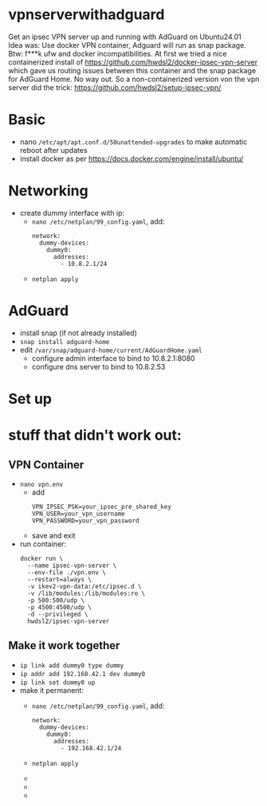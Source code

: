 # vpnserverwithadguard
Get an ipsec VPN server up and running with AdGuard on Ubuntu24.01  
Idea was: Use docker VPN container, Adguard will run as snap package.
Btw: f***k ufw and docker incompatibilities.
At first we tried a nice containerized install of https://github.com/hwdsl2/docker-ipsec-vpn-server which gave us routing issues between this container and the snap package for AdGuard Home. No way out. So a non-containerized version von the vpn server did the trick: https://github.com/hwdsl2/setup-ipsec-vpn/

# Basic
- nano `/etc/apt/apt.conf.d/50unattended-upgrades` to make automatic reboot after updates
- install docker as per https://docs.docker.com/engine/install/ubuntu/

# Networking
- create dummy interface with ip:
  - `nano /etc/netplan/99_config.yaml`, add:  
    ```
    network:
      dummy-devices:
        dummy0:
          addresses:
            - 10.8.2.1/24
     ```
  - `netplan apply`

# AdGuard
- install snap (if not already installed)
- `snap install adguard-home`
- edit `/var/snap/adguard-home/current/AdGuardHome.yaml`
  - configure admin interface to bind to 10.8.2.1:8080
  - configure dns server to bind to 10.8.2.53
  
# Set up 



# stuff that didn't work out:
## VPN Container
- `nano vpn.env`
  - add
    ```
    VPN_IPSEC_PSK=your_ipsec_pre_shared_key
    VPN_USER=your_vpn_username
    VPN_PASSWORD=your_vpn_password
    ```
  - save and exit
- run container:
  ```
  docker run \
    --name ipsec-vpn-server \
    --env-file ./vpn.env \
    --restart=always \
    -v ikev2-vpn-data:/etc/ipsec.d \
    -v /lib/modules:/lib/modules:ro \
    -p 500:500/udp \
    -p 4500:4500/udp \
    -d --privileged \
    hwdsl2/ipsec-vpn-server
  ```
## Make it work together
- `ip link add dummy0 type dummy`
- `ip addr add 192.168.42.1 dev dummy0`
- `ip link set dummy0 up`
- make it permanent:
  - `nano /etc/netplan/99_config.yaml`, add:  
    ```
    network:
      dummy-devices:
        dummy0:
          addresses:
            - 192.168.42.1/24
     ```
  - `netplan apply`
  - 
 
  -  
    
  - 
 
